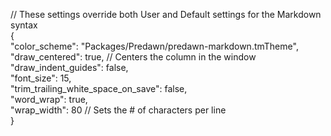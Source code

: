 // These settings override both User and Default settings for the Markdown syntax  
{  
    "color_scheme": "Packages/Predawn/predawn-markdown.tmTheme",  
    "draw_centered": true, // Centers the column in the window  
    "draw_indent_guides": false,  
    "font_size": 15,  
    "trim_trailing_white_space_on_save": false,  
    "word_wrap": true,  
    "wrap_width": 80  // Sets the # of characters per line  
}
